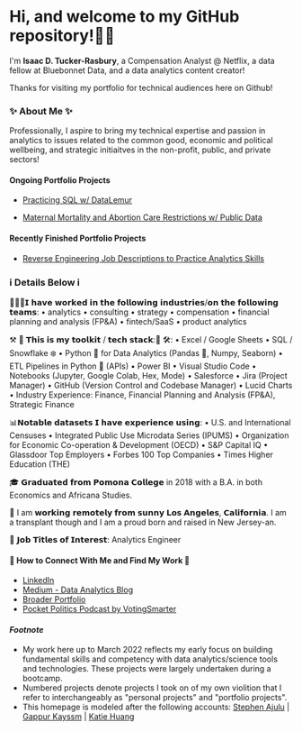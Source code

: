 # Hi, and welcome to my GitHub repository!👋🏾

I'm **Isaac D. Tucker-Rasbury**, a Compensation Analyst @ Netflix, a data fellow at Bluebonnet Data, and a data analytics content creator!

Thanks for visiting my portfolio for technical audiences here on Github!

### ✨ About Me ✨

Professionally, I aspire to bring my technical expertise and passion in analytics to issues related to the common good, economic and political wellbeing, and strategic initiaitves in the non-profit, public, and private sectors!

#### Ongoing Portfolio Projects
- [Practicing SQL w/ DataLemur](https://github.com/TuckerRasbury/01_SQLPractice_Datalemur_ITR)

- [Maternal Mortality and Abortion Care Restrictions w/ Public Data](https://github.com/TuckerRasbury/00_MaternalMortalityandAbortionRelatedStatistics)

#### Recently Finished Portfolio Projects
- [Reverse Engineering Job Descriptions to Practice Analytics Skills](https://github.com/TuckerRasbury/04_ReverseEngineeringJobDescriptions)


### ℹ️  Details Below  ℹ️


👨🏾‍💼𝗜 𝗵𝗮𝘃𝗲 𝘄𝗼𝗿𝗸𝗲𝗱 𝗶𝗻 𝘁𝗵𝗲 𝗳𝗼𝗹𝗹𝗼𝘄𝗶𝗻𝗴 𝗶𝗻𝗱𝘂𝘀𝘁𝗿𝗶𝗲𝘀/𝗼𝗻 𝘁𝗵𝗲 𝗳𝗼𝗹𝗹𝗼𝘄𝗶𝗻𝗴 𝘁𝗲𝗮𝗺𝘀:
 • analytics
 • consulting
 • strategy
 • compensation
 • financial planning and analysis (FP&A)
 • fintech/SaaS
 • product analytics 

⚒️ 🧰 𝗧𝗵𝗶𝘀 𝗶𝘀 𝗺𝘆 𝘁𝗼𝗼𝗹𝗸𝗶𝘁 / 𝘁𝗲𝗰𝗵 𝘀𝘁𝗮𝗰𝗸:🧰 🛠:
 • Excel / Google Sheets
 • SQL / Snowflake ❄️ 
 • Python 🐍 for Data Analytics (Pandas 🐼, Numpy, Seaborn)
 • ETL Pipelines in Python 🐍 (APIs)
 • Power BI
 • Visual Studio Code
 • Notebooks (Jupyter, Google Colab, Hex, Mode)
 • Salesforce
 • Jira (Project Manager)
 • GitHub (Version Control and Codebase Manager)
 • Lucid Charts
 • Industry Experience: Finance, Financial Planning and Analysis (FP&A), Strategic Finance

 📊𝗡𝗼𝘁𝗮𝗯𝗹𝗲 𝗱𝗮𝘁𝗮𝘀𝗲𝘁𝘀 𝗜 𝗵𝗮𝘃𝗲 𝗲𝘅𝗽𝗲𝗿𝗶𝗲𝗻𝗰𝗲 𝘂𝘀𝗶𝗻𝗴:
 • U.S. and International Censuses 
 • Integrated Public Use Microdata Series (IPUMS)
 • Organization for Economic Co-operation & Development (OECD)
 • S&P Capital IQ
 • Glassdoor Top Employers
 • Forbes 100 Top Companies
 • Times Higher Education (THE)

🎓 𝗚𝗿𝗮𝗱𝘂𝗮𝘁𝗲𝗱 𝗳𝗿𝗼𝗺 𝗣𝗼𝗺𝗼𝗻𝗮 𝗖𝗼𝗹𝗹𝗲𝗴𝗲 in 2018 with a B.A. in both Economics and Africana Studies.

📌 I am 𝘄𝗼𝗿𝗸𝗶𝗻𝗴 𝗿𝗲𝗺𝗼𝘁𝗲𝗹𝘆 𝗳𝗿𝗼𝗺 𝘀𝘂𝗻𝗻𝘆 𝗟𝗼𝘀 𝗔𝗻𝗴𝗲𝗹𝗲𝘀, 𝗖𝗮𝗹𝗶𝗳𝗼𝗿𝗻𝗶𝗮. I am a transplant though and I am a proud born and raised in New Jersey-an.

💫 𝗝𝗼𝗯 𝗧𝗶𝘁𝗹𝗲𝘀 𝗼𝗳 𝗜𝗻𝘁𝗲𝗿𝗲𝘀𝘁: Analytics Engineer

#### 📕 How to Connect With Me and Find My Work 📕
- [LinkedIn](https://www.linkedin.com/in/tuckerrasbury/)
- [Medium - Data Analytics Blog](https://medium.com/@tuckerrasburyisaac)
- [Broader Portfolio](https://bio.site/ITR)
- [Pocket Politics Podcast by VotingSmarter](https://open.spotify.com/show/5nVS8055RpPGlE4LpqTsbZ)


#### _Footnote_
- My work here up to March 2022 reflects my early focus on building fundamental skills and competency with data analytics/science tools and technologies. These projects were largely undertaken during a bootcamp.
- Numbered projects denote projects I took on of my own violition that I refer to interchangeably as "personal projects" and "portfolio projects".
- This homepage is modeled after the following accounts: [Stephen Ajulu](https://github.com/stephenajulu/stephenajulu.git) | [Gappur Kayssm](https://javascript.plainenglish.io/how-to-create-an-awesome-github-profile-readme-a474d5b45645) | [Katie Huang](https://github.com/katiehuangx)
